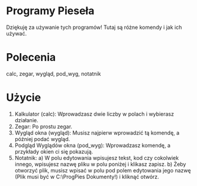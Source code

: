 # Programy Pieseła
Dziękuję za używanie tych programów! Tutaj są różne komendy i jak ich używać.
# Polecenia
calc, zegar, wygląd, pod_wyg, notatnik
# Użycie
1. Kalkulator (calc):
Wprowadzasz dwie liczby w polach i wybierasz działanie.
2. Zegar:
Po prostu zegar.
3. Wygląd okna (wygląd):
Musisz najpierw wprowadzić tą komendę, a później podać wygląd.
4. Podgląd Wyglądów okna (pod_wyg):
Wprowadzasz komendę, a przykłady okien ci się pokazują.
5. Notatnik:
a) W polu edytowania wpisujesz tekst, kod czy cokolwiek innego, wpisujesz nazwę pliku w polu poniżej i klikasz zapisz.
b) Żeby otworzyć plik, musisz wpisać w polu pod polem edytowania jego nazwę (Plik musi być w C:\ProgPies Dokumenty!) i kliknąć otwórz.
